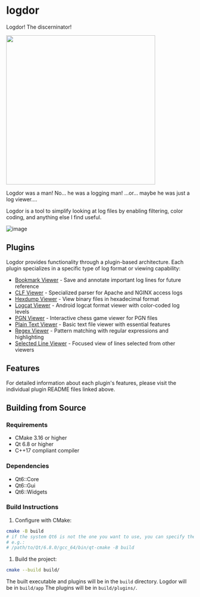 # logdor
Logdor! The discerninator!

<img src="https://user-images.githubusercontent.com/5616068/173696819-3d5ffdcf-5578-474b-8568-0ea793729328.png" height="400">

Logdor was a man! No... he was a logging man! ...or... maybe he was just a log viewer....

Logdor is a tool to simplify looking at log files by enabling filtering, color coding, and anything else I find useful.

![image](https://github.com/user-attachments/assets/679a40ce-82b1-4c57-af61-1d43c7ad2985)

## Plugins

Logdor provides functionality through a plugin-based architecture. Each plugin specializes in a specific type of log format or viewing capability:

- [Bookmark Viewer](plugins/bookmarkviewer/README.md) - Save and annotate important log lines for future reference
- [CLF Viewer](plugins/clfviewer/README.md) - Specialized parser for Apache and NGINX access logs
- [Hexdump Viewer](plugins/hexdumpviewer/README.md) - View binary files in hexadecimal format
- [Logcat Viewer](plugins/logcatviewer/README.md) - Android logcat format viewer with color-coded log levels
- [PGN Viewer](plugins/pgnviewer/README.md) - Interactive chess game viewer for PGN files
- [Plain Text Viewer](plugins/plaintextviewer/README.md) - Basic text file viewer with essential features
- [Regex Viewer](plugins/regexviewer/README.md) - Pattern matching with regular expressions and highlighting
- [Selected Line Viewer](plugins/selectedlineviewer/README.md) - Focused view of lines selected from other viewers

## Features

For detailed information about each plugin's features, please visit the individual plugin README files linked above.

## Building from Source

### Requirements
- CMake 3.16 or higher
- Qt 6.8 or higher
- C++17 compliant compiler

### Dependencies
- Qt6::Core
- Qt6::Gui
- Qt6::Widgets

### Build Instructions

1. Configure with CMake:
```bash
cmake -B build
# if the system Qt6 is not the one you want to use, you can specify the path to the Qt6 you want to use
# e.g.:
# /path/to/Qt/6.8.0/gcc_64/bin/qt-cmake -B build
```

1. Build the project:
```bash
cmake --build build/
```

The built executable and plugins will be in the `build` directory. Logdor will be in `build/app`
The plugins will be in `build/plugins/`.
